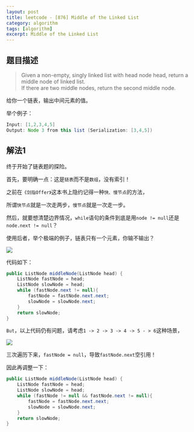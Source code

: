 ```yaml
---
layout: post
title: leetcode - [876] Middle of the Linked List
category: algorithm
tags: [algorithm]
excerpt: Middle of the Linked List
---
```


## 题目描述  

> Given a non-empty, singly linked list with head node head, return a middle node of linked list.  
> If there are two middle nodes, return the second middle node.  

给你一个链表，输出中间元素的值。  

举个例子：  


``` java
Input: [1,2,3,4,5]
Output: Node 3 from this list (Serialization: [3,4,5])
```

## 解法1  

终于开始了链表题的探险。  

首先，要明确一点：这是`链表`而不是`数组`，没有索引！  

之前在`《剑指Offer》`这本书上隐约记得一种`快、慢节点`的方法，  

所谓`快节点`就是一次走两步，`慢节点`就是一次走一步。  

然后，就要想清楚边界情况，`while`语句的条件到底是用`node != null`还是`node.next != null`？  

使用后者，举个极端的例子，链表只有一个元素，你输不输出？  

![](https://yyc-images.oss-cn-beijing.aliyuncs.com/leetcode_876_1.png)  



代码如下：  

``` java
public ListNode middleNode(ListNode head) {
    ListNode fastNode = head;
    ListNode slowNode = head;
    while (fastNode.next != null){
        fastNode = fastNode.next.next;
        slowNode = slowNode.next;
    }
    return slowNode;
}
```

`But`，以上代码仍有问题，请考虑`1 -> 2 -> 3 -> 4 -> 5 - > 6`这种场景，  

![](https://yyc-images.oss-cn-beijing.aliyuncs.com/leetcode_876_2.png)  


三次遍历下来，`fastNode = null`，导致`fastNode.next`空引用！  

因此再调整一下：  

``` java
public ListNode middleNode(ListNode head) {
    ListNode fastNode = head;
    ListNode slowNode = head;
    while (fastNode != null && fastNode.next != null){
        fastNode = fastNode.next.next;
        slowNode = slowNode.next;
    }
    return slowNode;
}
```



